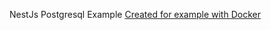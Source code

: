NestJs Postgresql Example
[Created for example with Docker](https://github.com/VitaliiKhomiakov/Docker_NestJs_Postgresql_Example)
